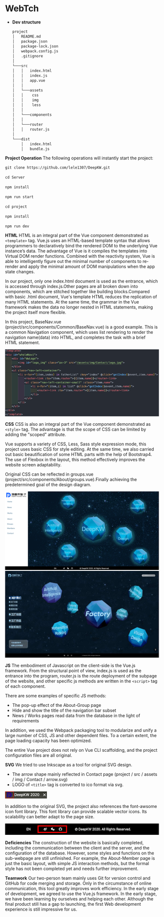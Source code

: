 # WebTch

- **Dev structure**

    ```
    project
    │   README.md
    │   package.json    
    │   package-lock.json
    │   webpack.config.js
    │   .gitignore
    │
    └───src
    │   │   index.html
    │   │   index.js
    │   │   app.vue
    │   │
    │   └───assets
    │   │    css
    │   │    img
    │   │    less
    │   │
    │   └───components
    │   │
    │   └───router
    │   │   router.js 
    │   
    └───dist
        │   index.html
        │   bundle.js
    ```


**Project Operation**
The following operations will instantly start the project:
```
git clone https://github.com/lele1307/DeepKW.git

cd Server

npm install

npm run start

cd project

npm install

npm run dev

```
**HTML**
HTML is an integral part of the Vue component demonstrated as ```<template>``` tag. Vue.js uses an HTML-based template syntax that allows programmers to declaratively bind the rendered DOM to the underlying Vue instance’s data. The advantage of Vue is it compiles the templates into Virtual DOM render functions. Combined with the reactivity system, Vue is able to intelligently figure out the minimal number of components to re-render and apply the minimal amount of DOM manipulations when the app state changes.

In our project, only one index.html document is used as the entrance, which is accessed through index.js.Other pages are all broken down into components, which are stitched together like building blocks.Compared with basic .html document, Vue's template HTML reduces the replication of many HTML statements. At the same time, the grammar in the Vue framework makes the data no longer nested in HTML statements, making the project itself more flexible.

In this project, BaseNav.vue (project/src/components/Common/BaseNav.vue) is a good example. This is a common Navigation component, which uses list rendering to render the navigation name(data) into HTML, and completes the task with a brief HTML statement.

![html](/report/img/exp/html.png)

**CSS**
CSS is also an integral part of the Vue component demonstrated as ```<style>``` tag. The advantage is that the scope of CSS can be limited by adding the "scoped" attribute.

Vue supports a variety of CSS, Less, Sass style expression mode, this project uses basic CSS for style editing. At the same time, we also carried out basic beautification of some HTML parts with the help of Bootstrap4. The use of Flexbox in the layout, this method effectively improves the website screen adaptability.

Original CSS  can be reflected in groups.vue (project/src/components/About/groups.vue).Finally achieving the predetermined goal of the design diagram.

![css_final](/report/img/exp/css.png)
![design](/report/img/05.jpg)

**JS**
The embodiment of Javascript on the client-side is the Vue.js framework. From the structural point of view, index.js is used as the entrance into the program, router.js is the route deployment of the subpage of the website, and other specific js methods are written in the ```<script>``` tag of each component.

There are some examples of specific JS methods:
- The pop-up effect of the About-Group page
- Hide and show the title of the navigation bar subset
- News / Works pages read data from the database in the light of requirements

In addition, we used the Webpack packaging tool to modularize and unify a large number of CSS, JS and other dependent files. To a certain extent, the page loading capacity has been optimized.

The entire Vue project does not rely on Vue CLI scaffolding, and the project configuration files are all original.

**SVG**
We tried to use Inkscape as a tool for original SVG design.
- The arrow shape mainly reflected in Contact page (project / src / assets / img / Contact / arrow.svg)
- LOGO  of ```<title>``` tag is converted to ico format via svg.

![logo](/report/img/exp/svg1.png)

In addition to the original SVG, the project also references the font-awsome icon font library. This font library can provide scalable vector icons. Its scalability can better adapt to the page size.

![svg](/report/img/exp/svg.png)


**Deficiencies**
The construction of the website is basically completed, including the communication between the client and the server, and the configuration of the database. However,  some styles and functions on the sub-webpage are still unfinished. For example, the About-Member page is just the basic layout, with simple JS interaction methods, but the formal style has not been completed yet and needs further improvement.

**Teamwork**
Our two-person team mainly uses Git for version control and GitHub for code merging and storage. Only in the circumstance of online communication, this tool greatly improves work efficiency. In the early stage of development, we agreed to use the Vue.js framework. In the early stage, we have been learning by ourselves and helping each other. Although the final product still has a gap to launching, the first Web development experience is still impressive for us.